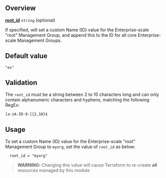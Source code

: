 <!-- markdownlint-disable first-line-h1 -->
## Overview

[**root_id**](#overview) `string` (optional)

If specified, will set a custom Name (ID) value for the Enterprise-scale "root" Management Group, and append this to the ID for all core Enterprise-scale Management Groups.

## Default value

`"es"`

## Validation

The `root_id` must be a string between 2 to 10 characters long and can only contain alphanumeric characters and hyphens, matching the following RegEx:

`[a-zA-Z0-9-]{2,10}$`

## Usage

To set a custom Name (ID) value for the Enterprise-scale "root" Management Group to `myorg`, set the value of `root_id` as below:

```hcl
  root_id = "myorg"
```

> **WARNING:** Changing this value will cause Terraform to re-create **all** resources managed by this module

[//]: # "************************"
[//]: # "INSERT LINK LABELS BELOW"
[//]: # "************************"
